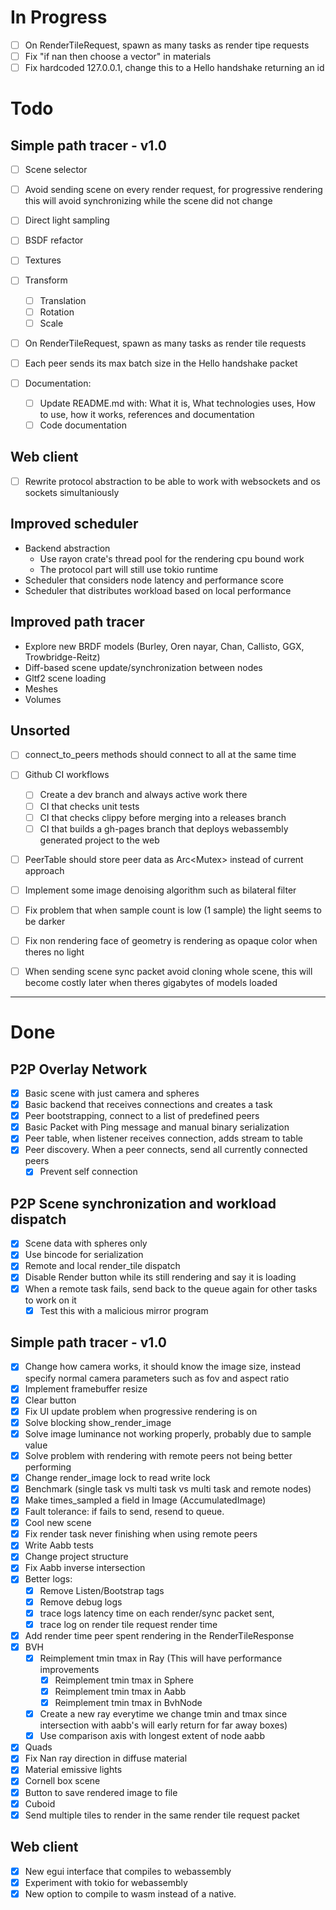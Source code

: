 # In Progress
- [ ] On RenderTileRequest, spawn as many tasks as render tipe requests
- [ ] Fix "if nan then choose a vector" in materials
- [ ] Fix hardcoded 127.0.0.1, change this to a Hello handshake returning an id

# Todo
## Simple path tracer - v1.0
- [ ] Scene selector
- [ ] Avoid sending scene on every render request, for progressive rendering this will avoid synchronizing while the scene did not change
- [ ] Direct light sampling
- [ ] BSDF refactor
- [ ] Textures
- [ ] Transform
    - [ ] Translation
    - [ ] Rotation
    - [ ] Scale
- [ ] On RenderTileRequest, spawn as many tasks as render tile requests
- [ ] Each peer sends its max batch size in the Hello handshake packet

- [ ] Documentation:
  - [ ] Update README.md with: What it is, What technologies uses, How to use,
  how it works, references and documentation
  - [ ] Code documentation

## Web client
- [ ] Rewrite protocol abstraction to be able to work with websockets and os sockets simultaniously

## Improved scheduler
- Backend abstraction
    - Use rayon crate's thread pool for the rendering cpu bound work
    - The protocol part will still use tokio runtime
- Scheduler that considers node latency and performance score
- Scheduler that distributes workload based on local performance

## Improved path tracer
- Explore new BRDF models (Burley, Oren nayar, Chan, Callisto, GGX, Trowbridge-Reitz)
- Diff-based scene update/synchronization between nodes
- Gltf2 scene loading
- Meshes
- Volumes

## Unsorted
- [ ] connect_to_peers methods should connect to all at the same time

- [ ] Github CI workflows
    - [ ] Create a dev branch and always active work there
    - [ ] CI that checks unit tests
    - [ ] CI that checks clippy before merging into a releases branch
    - [ ] CI that builds a gh-pages branch that deploys webassembly generated project to the web
- [ ] PeerTable should store peer data as Arc<Mutex<Peer>> instead of current approach
- [ ] Implement some image denoising algorithm such as bilateral filter
- [ ] Fix problem that when sample count is low (1 sample) the light seems to be darker
- [ ] Fix non rendering face of geometry is rendering as opaque color when theres no light
- [ ] When sending scene sync packet avoid cloning whole scene, this will become costly later when theres gigabytes of models loaded

____________________________________________________________________________________

# Done
## P2P Overlay Network
- [x] Basic scene with just camera and spheres
- [x] Basic backend that receives connections and creates a task
- [x] Peer bootstrapping, connect to a list of predefined peers
- [x] Basic Packet with Ping message and manual binary serialization
- [x] Peer table, when listener receives connection, adds stream to table
- [x] Peer discovery. When a peer connects, send all currently connected peers
    - [x] Prevent self connection

## P2P Scene synchronization and workload dispatch
- [x] Scene data with spheres only
- [x] Use bincode for serialization
- [x] Remote and local render_tile dispatch
- [x] Disable Render button while its still rendering and say it is loading
- [x] When a remote task fails, send back to the queue again for other tasks
to work on it
    - [x] Test this with a malicious mirror program

## Simple path tracer - v1.0
- [x] Change how camera works, it should know the image size, instead specify normal camera parameters such as fov and aspect ratio
- [x] Implement framebuffer resize
- [x] Clear button
- [x] Fix UI update problem when progressive rendering is on
- [x] Solve blocking show_render_image
- [x] Solve image luminance not working properly, probably due to sample value
- [x] Solve problem with rendering with remote peers not being better performing
- [x] Change render_image lock to read write lock
- [x] Benchmark (single task vs multi task vs multi task and remote nodes)
- [x] Make times_sampled a field in Image (AccumulatedImage)
- [x] Fault tolerance: if fails to send, resend to queue.
- [x] Cool new scene
- [x] Fix render task never finishing when using remote peers
- [x] Write Aabb tests
- [x] Change project structure
- [x] Fix Aabb inverse intersection
- [x] Better logs:
    - [x] Remove Listen/Bootstrap tags
    - [x] Remove debug logs
    - [x] trace logs latency time on each render/sync packet sent,
    - [x] trace log on render tile request render time
- [x] Add render time peer spent rendering in the RenderTileResponse
- [x] BVH
    - [x] Reimplement tmin tmax in Ray (This will have performance improvements
        - [x] Reimplement tmin tmax in Sphere
        - [x] Reimplement tmin tmax in Aabb
        - [x] Reimplement tmin tmax in BvhNode
    - [x] Create a new ray everytime we change tmin and tmax
    since intersection with aabb's will early return for far away boxes)
    - [x] Use comparison axis with longest extent of node aabb
- [x] Quads
- [x] Fix Nan ray direction in diffuse material
- [x] Material emissive lights
- [x] Cornell box scene
- [x] Button to save rendered image to file
- [x] Cuboid
- [x] Send multiple tiles to render in the same render tile request packet

## Web client
- [x] New egui interface that compiles to webassembly
- [x] Experiment with tokio for webassembly
- [x] New option to compile to wasm instead of a native.